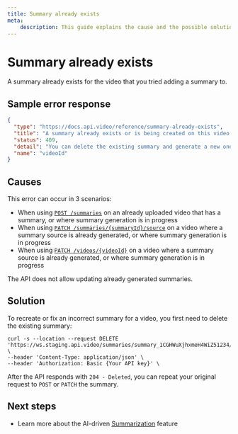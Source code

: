 ```yaml
---
title: Summary already exists
meta: 
    description: This guide explains the cause and the possible solutions for the Summary already exists error.
---
```


# Summary already exists

A summary already exists for the video that you tried adding a summary to.

## Sample error response

```json
{
  "type": "https://docs.api.video/reference/summary-already-exists",
  "title": "A summary already exists or is being created on this video.",
  "status": 409,
  "detail": "You can delete the existing summary and generate a new one.",
  "name": "videoId"
}
```

## Causes

This error can occur in 3 scenarios:

- When using [`POST /summaries`](/reference/api/Summaries#generate-video-summary) on an already uploaded video that has a summary, or where summary generation is in progress
- When using [`PATCH /summaries/{summaryId}/source`](/reference/api/Summaries#update-summary-details) on a video where a summary source is already generated, or where summary generation is in progress
- When using [`PATCH /videos/{videoId}`](/reference/api/Videos#update-a-video-object) on a video where a summary source is already generated, or where summary generation is in progress

The API does not allow updating already generated summaries.

## Solution

To recreate or fix an incorrect summary for a video, you first need to delete the existing summary:

```curl
curl -s --location --request DELETE 'https://ws.staging.api.video/summaries/summary_1CGHWuXjhxmeH4WiZ51234/source' \
--header 'Content-Type: application/json' \
--header 'Authorization: Basic {Your API key}' \
```

After the API responds with `204 - Deleted`, you can repeat your original request to `POST` or `PATCH` the summary. 

## Next steps

- Learn more about the AI-driven [Summarization](/vod/create-summaries) feature